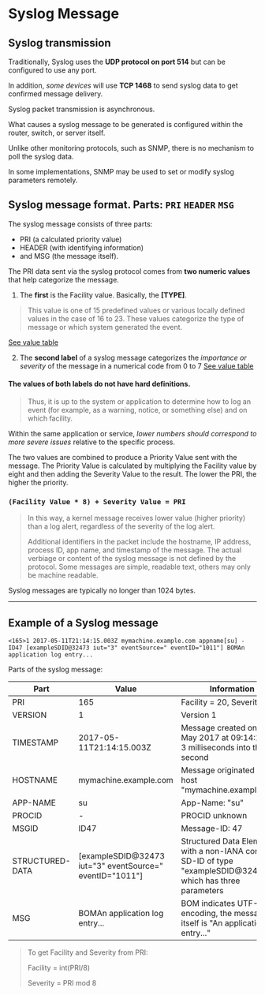 # Syslog Message
## Syslog transmission
Traditionally, Syslog uses the **UDP protocol on port 514** but can be configured to use any port.

In addition, *some devices* will use **TCP 1468** to send syslog data to get confirmed message delivery.

Syslog packet transmission is asynchronous.

What causes a syslog message to be generated is configured within the router, switch, or server itself.

Unlike other monitoring protocols, such as SNMP, there is no mechanism to poll the syslog data.

In some implementations, SNMP may be used to set or modify syslog parameters remotely.

## Syslog message format. Parts: `PRI` `HEADER` `MSG`
The syslog message consists of three parts: 
- PRI (a calculated priority value)
- HEADER (with identifying information)
- and MSG (the message itself).

The PRI data sent via the syslog protocol comes from **two numeric values** that help categorize the message.
1. The **first** is the Facility value. Basically, the **[TYPE]**.

> This value is one of 15 predefined values or various locally defined values in the case of 16 to 23.
> These values categorize the type of message or which system generated the event.

[See value table](https://www.paessler.com/it-explained/syslog)

2. The **second label** of a syslog message categorizes the *importance or severity* of the message in a numerical code from 0 to 7
[See value table](https://www.paessler.com/it-explained/syslog)

#### The values of both labels do not have hard definitions.
> Thus, it is up to the system or application to determine how to log an event
> (for example, as a warning, notice, or something else)
> and on which facility.

Within the same application or service, *lower numbers should correspond to more severe issues* relative to the specific process.

The two values are combined to produce a Priority Value sent with the message. The Priority Value is calculated by multiplying the Facility value by eight and then adding the Severity Value to the result. The lower the PRI, the higher the priority.

### `(Facility Value * 8) + Severity Value = PRI`
 

> In this way, a kernel message receives lower value (higher priority) than a log alert,
>  regardless of the severity of the log alert.
> 
> Additional identifiers in the packet include the hostname, IP address, process ID, app name, and timestamp of the message.
> The actual verbiage or content of the syslog message is not defined by the protocol.
> Some messages are simple, readable text, others may only be machine readable.

Syslog messages are typically no longer than 1024 bytes.

---

## Example of a Syslog message

`<165>1 2017-05-11T21:14:15.003Z mymachine.example.com appname[su] - ID47 [exampleSDID@32473 iut="3" eventSource=" eventID="1011"] BOMAn application log entry...`
 
Parts of the syslog message:

| Part            | Value                                                               | Information                                                                                                    |
|-----------------|---------------------------------------------------------------------|---------------------------------------------------------------------------------------------------------------|
| PRI             | 165                                                                 | Facility = 20, Severity = 5                                                                                   |
| VERSION         | 1                                                                   | Version 1                                                                                                      |
| TIMESTAMP       | 2017-05-11T21:14:15.003Z                                            | Message created on 11 May 2017 at 09:14:15 pm, 3 milliseconds into the next second                            |
| HOSTNAME        | mymachine.example.com                                               | Message originated from host "mymachine.example.com"                                                          |
| APP-NAME        | su                                                                  | App-Name: "su"                                                                                                |
| PROCID          | -                                                                   | PROCID unknown                                                                                                |
| MSGID           | ID47                                                                | Message-ID: 47                                                                                                |
| STRUCTURED-DATA | [exampleSDID@32473 iut="3" eventSource=" eventID="1011"]            | Structured Data Element with a non-IANA controlled SD-ID of type "exampleSDID@32473", which has three parameters |
| MSG             | BOMAn application log entry...                                      | BOM indicates UTF-8 encoding, the message itself is "An application log entry..."                              |

> To get Facility and Severity from PRI:
> 
> Facility = int(PRI/8)
> 
> Severity = PRI mod 8



